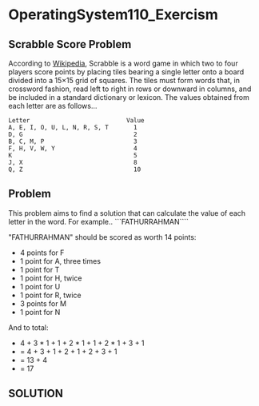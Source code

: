 # OperatingSystem110_Exercism
## Scrabble Score Problem

According to [Wikipedia](https://en.wikipedia.org/wiki/Scrabble), Scrabble is a word game in which two to four players score points by placing tiles bearing a single letter onto a board divided into a 15×15 grid of squares. The tiles must form words that, in crossword fashion, read left to right in rows or downward in columns, and be included in a standard dictionary or lexicon. The values obtained from each letter are as follows...

```
Letter                           Value
A, E, I, O, U, L, N, R, S, T       1
D, G                               2
B, C, M, P                         3
F, H, V, W, Y                      4
K                                  5
J, X                               8
Q, Z                               10
```

## Problem

This problem aims to find a solution that can calculate the value of each letter in the word. For example..
```FATHURRAHMAN````

"FATHURRAHMAN" should be scored as worth 14 points:
+ 4 points for F
+ 1 point for A, three times
+ 1 point for T
+ 1 point for H, twice
+ 1 point for U
+ 1 point for R, twice
+ 3 points for M
+ 1 point for N

And to total:
+ 4 + 3 * 1 + 1 + 2 * 1 + 1 + 2 * 1 + 3 + 1
+ = 4 + 3 + 1 + 2 + 1 + 2 + 3 + 1
+ = 13 + 4
+ = 17

## SOLUTION

